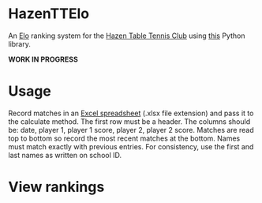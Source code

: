 # HazenTTElo
An [Elo](https://en.wikipedia.org/wiki/Elo_rating_system) ranking system for the [Hazen Table Tennis Club](https://www.facebook.com/groups/HazenTT/) using [this](https://github.com/HankSheehan/EloPy) Python library.

<strong>WORK IN PROGRESS</strong>

# Usage
Record matches in an [Excel spreadsheet](Log.xlsx) (.xlsx file extension) and pass it to the calculate method.
The first row must be a header. The columns should be: date, player 1, player 1 score, player 2, player 2 score.
Matches are read top to bottom so record the most recent matches at the bottom.
Names must match exactly with previous entries. For consistency, use the first and last names as written on school ID.

# View rankings

